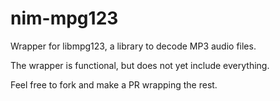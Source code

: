 nim-mpg123
===========

Wrapper for libmpg123, a library to decode MP3 audio files.

The wrapper is functional, but does not yet include everything.

Feel free to fork and make a PR wrapping the rest.


